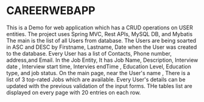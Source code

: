 
# CAREERWEBAPP 
This is a Demo for web application which has a CRUD operations on USER entities.
The project uses Spring MVC, Rest APIs, MySQL DB, and Mybatis
The main is the list of all Users from database.
The Users are being soarted in ASC and DESC by Firstname, Lastname, Date when the User was created to the
database.
Every User has a list of Contacts, Phone number, address,and Email.
In the Job Entity, It has Job Name, Description, Interview date , Interview start time, Intervies endTime
, Education Level, Education type, and job status.
On the main page, near the User's name , There is a list of 3 top-rated Jobs which are available.
Every User's details can be updated with the previous validation of the input forms.
THe tables list are displayed on every page with 20 entries on each row.
